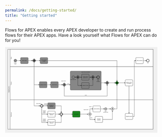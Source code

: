 ```yaml
---
permalink: /docs/getting-started/
title: "Getting started"
---
```

Flows for APEX enables every APEX developer to create and run process flows for their APEX apps. Have a look yourself what Flows for APEX can do for you!

![Example Process running](/assets/images/runningMyBigShippingExample.png)
